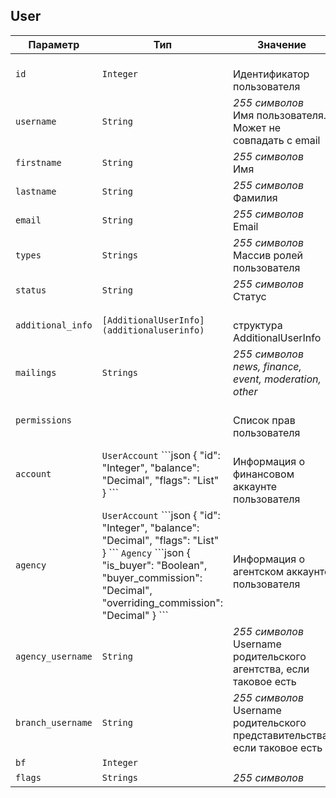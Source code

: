 
## User


<table>
    <thead>
        <tr><th>Параметр</th><th>Тип</th><th>Значение</th></tr>
    </thead>
    <tbody>
        <tr>
            <td><code>id</code></td>
            <td><code>Integer</code></td>
            <td><br />Идентификатор пользователя</td>
        </tr><tr>
            <td><code>username</code></td>
            <td><code>String</code></td>
            <td><em>255 символов</em> <br />Имя пользователя. Может не совпадать с email</td>
        </tr><tr>
            <td><code>firstname</code></td>
            <td><code>String</code></td>
            <td><em>255 символов</em> <br />Имя</td>
        </tr><tr>
            <td><code>lastname</code></td>
            <td><code>String</code></td>
            <td><em>255 символов</em> <br />Фамилия</td>
        </tr><tr>
            <td><code>email</code></td>
            <td><code>String</code></td>
            <td><em>255 символов</em> <br />Email</td>
        </tr><tr>
            <td><code>types</code></td>
            <td><code>Strings</code></td>
            <td><em>255 символов</em> <br />Массив ролей пользователя</td>
        </tr><tr>
            <td><code>status</code></td>
            <td><code>String</code></td>
            <td><em>255 символов</em> <br />Статус</td>
        </tr><tr>
            <td><code>additional_info</code></td>
            <td><code>[AdditionalUserInfo](additionaluserinfo)</code></td>
            <td><br />структура AdditionalUserInfo</td>
        </tr><tr>
            <td><code>mailings</code></td>
            <td><code>Strings</code></td>
            <td><em>255 символов</em> <em>news, finance, event, moderation, other</em></td>
        </tr><tr>
            <td><code>permissions</code></td>
            <td><code></code></td>
            <td><br />Список прав пользователя</td>
        </tr><tr>
            <td><code>account</code></td>
            <td><code></code><code>UserAccount</code>
```json
{
  "id": "Integer",
  "balance": "Decimal",
  "flags": "List"
}
```
</td>
            <td><br />Информация о финансовом аккаунте пользователя</td>
        </tr><tr>
            <td><code>agency</code></td>
            <td><code></code><code>UserAccount</code>
```json
{
  "id": "Integer",
  "balance": "Decimal",
  "flags": "List"
}
```
<code>Agency</code>
```json
{
  "is_buyer": "Boolean",
  "buyer_commission": "Decimal",
  "overriding_commission": "Decimal"
}
```
</td>
            <td><br />Информация о агентском аккаунте пользователя</td>
        </tr><tr>
            <td><code>agency_username</code></td>
            <td><code>String</code></td>
            <td><em>255 символов</em> <br />Username родительского агентства, если таковое есть</td>
        </tr><tr>
            <td><code>branch_username</code></td>
            <td><code>String</code></td>
            <td><em>255 символов</em> <br />Username родительского представительства, если таковое есть</td>
        </tr><tr>
            <td><code>bf</code></td>
            <td><code>Integer</code></td>
            <td></td>
        </tr><tr>
            <td><code>flags</code></td>
            <td><code>Strings</code></td>
            <td><em>255 символов</em> </td>
        </tr>
    </tbody>
</table>